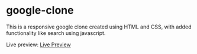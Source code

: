 # google-clone
This is a responsive google clone created using HTML and CSS, with added functionality like search using javascript. <br>

Live preview: <a href = "https://prasath-google-clone.netlify.app/">Live Preview</a> 
